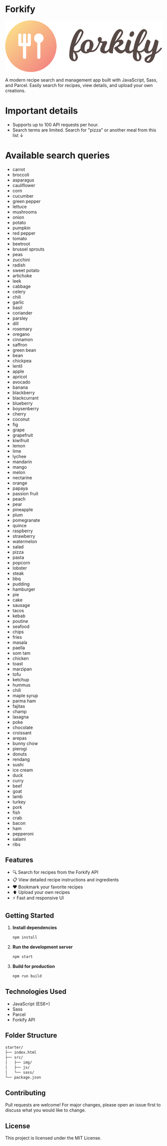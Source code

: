 # Forkify

![Forkify Logo](src/img/logo.png)

A modern recipe search and management app built with JavaScript, Sass, and Parcel. Easily search for recipes, view details, and upload your own creations.
# Important details
- Supports up to 100 API requests per hour.
- Search terms are limited. Search for "pizza" or another meal from this list ↓
# Available search queries
- carrot
- broccoli
- asparagus
- cauliflower
- corn
- cucumber
- green pepper
- lettuce
- mushrooms
- onion
- potato
- pumpkin
- red pepper
- tomato
- beetroot
- brussel sprouts
- peas
- zucchini
- radish
- sweet potato
- artichoke
- leek
- cabbage
- celery
- chili
- garlic
- basil
- coriander
- parsley
- dill
- rosemary
- oregano
- cinnamon
- saffron
- green bean
- bean
- chickpea
- lentil
- apple
- apricot
- avocado
- banana
- blackberry
- blackcurrant
- blueberry
- boysenberry
- cherry
- coconut
- fig
- grape
- grapefruit
- kiwifruit
- lemon
- lime
- lychee
- mandarin
- mango
- melon
- nectarine
- orange
- papaya
- passion fruit
- peach
- pear
- pineapple
- plum
- pomegranate
- quince
- raspberry
- strawberry
- watermelon
- salad
- pizza
- pasta
- popcorn
- lobster
- steak
- bbq
- pudding
- hamburger
- pie
- cake
- sausage
- tacos
- kebab
- poutine
- seafood
- chips
- fries
- masala
- paella
- som tam
- chicken
- toast
- marzipan
- tofu
- ketchup
- hummus
- chili
- maple syrup
- parma ham
- fajitas
- champ
- lasagna
- poke
- chocolate
- croissant
- arepas
- bunny chow
- pierogi
- donuts
- rendang
- sushi
- ice cream
- duck
- curry
- beef
- goat
- lamb
- turkey
- pork
- fish
- crab
- bacon
- ham
- pepperoni
- salami
- ribs

## Features
- 🔍 Search for recipes from the Forkify API
- 📋 View detailed recipe instructions and ingredients
- ❤️ Bookmark your favorite recipes
- ⬆️ Upload your own recipes
- ⚡ Fast and responsive UI

## Getting Started

1. **Install dependencies**
   ```bash
   npm install
   ```
2. **Run the development server**
   ```bash
   npm start
   ```
3. **Build for production**
   ```bash
   npm run build
   ```

## Technologies Used
- JavaScript (ES6+)
- Sass
- Parcel
- Forkify API

## Folder Structure
```
starter/
├── index.html
├── src/
│   ├── img/
│   ├── js/
│   └── sass/
└── package.json
```

## Contributing
Pull requests are welcome! For major changes, please open an issue first to discuss what you would like to change.

## License
This project is licensed under the MIT License.
